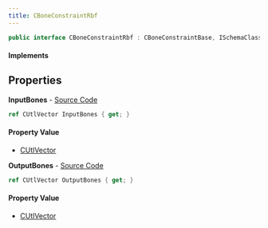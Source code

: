 ```yaml
---
title: CBoneConstraintRbf
---
```


```csharp
public interface CBoneConstraintRbf : CBoneConstraintBase, ISchemaClass<CBoneConstraintBase>, ISchemaClass<CBoneConstraintRbf>, ISchemaField, ISchemaClass, INativeHandle
```

#### Implements

## Properties

**InputBones** - [Source Code](https://github.com/swiftly-solution/swiftlys2/blob/main/managed/src/SwiftlyS2.Generated/Schemas/Interfaces/CBoneConstraintRbf.cs#L17)

```csharp
ref CUtlVector InputBones { get; }
```

#### Property Value

- [CUtlVector](/docs/api/shared/natives/cutlvector)

**OutputBones** - [Source Code](https://github.com/swiftly-solution/swiftlys2/blob/main/managed/src/SwiftlyS2.Generated/Schemas/Interfaces/CBoneConstraintRbf.cs#L20)

```csharp
ref CUtlVector OutputBones { get; }
```

#### Property Value

- [CUtlVector](/docs/api/shared/natives/cutlvector)

